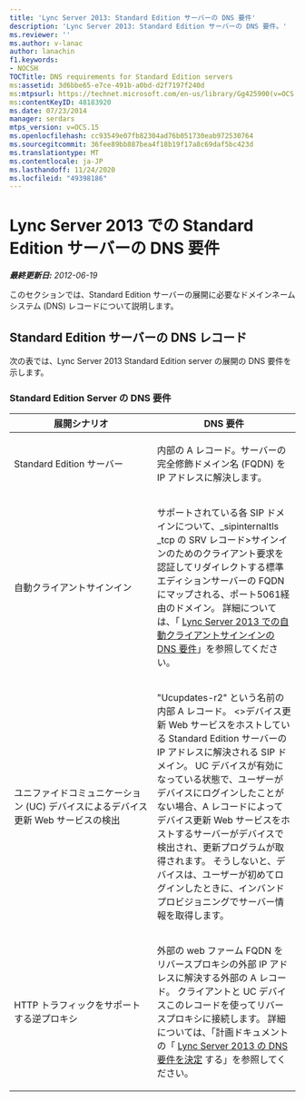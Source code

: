 ```yaml
---
title: 'Lync Server 2013: Standard Edition サーバーの DNS 要件'
description: 'Lync Server 2013: Standard Edition サーバーの DNS 要件。'
ms.reviewer: ''
ms.author: v-lanac
author: lanachin
f1.keywords:
- NOCSH
TOCTitle: DNS requirements for Standard Edition servers
ms:assetid: 3d6bbe65-e7ce-491b-a0bd-d2f7197f240d
ms:mtpsurl: https://technet.microsoft.com/en-us/library/Gg425900(v=OCS.15)
ms:contentKeyID: 48183920
ms.date: 07/23/2014
manager: serdars
mtps_version: v=OCS.15
ms.openlocfilehash: cc93549e07fb82304ad76b051730eab972530764
ms.sourcegitcommit: 36fee89bb887bea4f18b19f17a8c69daf5bc423d
ms.translationtype: MT
ms.contentlocale: ja-JP
ms.lasthandoff: 11/24/2020
ms.locfileid: "49398186"
---
```

# <a name="dns-requirements-for-standard-edition-servers-in-lync-server-2013"></a>Lync Server 2013 での Standard Edition サーバーの DNS 要件

<div data-xmlns="http://www.w3.org/1999/xhtml">

<div class="topic" data-xmlns="http://www.w3.org/1999/xhtml" data-msxsl="urn:schemas-microsoft-com:xslt" data-cs="https://msdn.microsoft.com/">

<div data-asp="https://msdn2.microsoft.com/asp">



</div>

<div id="mainSection">

<div id="mainBody">

<span> </span>

_**最終更新日:** 2012-06-19_

このセクションでは、Standard Edition サーバーの展開に必要なドメインネームシステム (DNS) レコードについて説明します。

<div>

## <a name="dns-records-for-standard-edition-servers"></a>Standard Edition サーバーの DNS レコード

次の表では、Lync Server 2013 Standard Edition server の展開の DNS 要件を示します。

### <a name="dns-requirements-for-a-standard-edition-server"></a>Standard Edition Server の DNS 要件

<table>
<colgroup>
<col style="width: 50%" />
<col style="width: 50%" />
</colgroup>
<thead>
<tr class="header">
<th>展開シナリオ</th>
<th>DNS 要件</th>
</tr>
</thead>
<tbody>
<tr class="odd">
<td><p>Standard Edition サーバー</p></td>
<td><p>内部の A レコード。サーバーの完全修飾ドメイン名 (FQDN) を IP アドレスに解決します。</p></td>
</tr>
<tr class="even">
<td><p>自動クライアントサインイン</p></td>
<td><p>サポートされている各 SIP ドメインについて、_sipinternaltls _tcp の SRV レコード&gt;サインインのためのクライアント要求を認証してリダイレクトする標準エディションサーバーの FQDN にマップされる、ポート5061経由のドメイン。 詳細については、「 <a href="lync-server-2013-dns-requirements-for-automatic-client-sign-in.md">Lync Server 2013 での自動クライアントサインインの DNS 要件</a>」を参照してください。</p></td>
</tr>
<tr class="odd">
<td><p>ユニファイドコミュニケーション (UC) デバイスによるデバイス更新 Web サービスの検出</p></td>
<td><p>"Ucupdates-r2" という名前の内部 A レコード。 &lt;&gt;デバイス更新 Web サービスをホストしている Standard Edition サーバーの IP アドレスに解決される SIP ドメイン。 UC デバイスが有効になっている状態で、ユーザーがデバイスにログインしたことがない場合、A レコードによってデバイス更新 Web サービスをホストするサーバーがデバイスで検出され、更新プログラムが取得されます。 そうしないと、デバイスは、ユーザーが初めてログインしたときに、インバンドプロビジョニングでサーバー情報を取得します。</p></td>
</tr>
<tr class="even">
<td><p>HTTP トラフィックをサポートする逆プロキシ</p></td>
<td><p>外部の web ファーム FQDN をリバースプロキシの外部 IP アドレスに解決する外部の A レコード。 クライアントと UC デバイスこのレコードを使ってリバースプロキシに接続します。 詳細については、「計画ドキュメントの「 <a href="lync-server-2013-determine-dns-requirements.md">Lync Server 2013 の DNS 要件を決定</a> する」を参照してください。</p></td>
</tr>
</tbody>
</table>


</div>

</div>

<span> </span>

</div>

</div>

</div>

